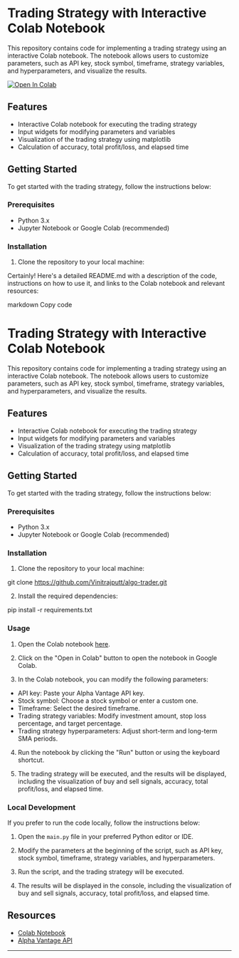 # Trading Strategy with Interactive Colab Notebook

This repository contains code for implementing a trading strategy using an interactive Colab notebook. The notebook allows users to customize parameters, such as API key, stock symbol, timeframe, strategy variables, and hyperparameters, and visualize the results.

[![Open In Colab](https://colab.research.google.com/assets/colab-badge.svg)](https://colab.research.google.com/drive/1PPCXXzi-uZQsax7O4a_tOq4mtJ4vcl7g?usp=sharing)

## Features

- Interactive Colab notebook for executing the trading strategy
- Input widgets for modifying parameters and variables
- Visualization of the trading strategy using matplotlib
- Calculation of accuracy, total profit/loss, and elapsed time

## Getting Started

To get started with the trading strategy, follow the instructions below:

### Prerequisites

- Python 3.x
- Jupyter Notebook or Google Colab (recommended)

### Installation

1. Clone the repository to your local machine:


Certainly! Here's a detailed README.md with a description of the code, instructions on how to use it, and links to the Colab notebook and relevant resources:

markdown
Copy code
# Trading Strategy with Interactive Colab Notebook

This repository contains code for implementing a trading strategy using an interactive Colab notebook. The notebook allows users to customize parameters, such as API key, stock symbol, timeframe, strategy variables, and hyperparameters, and visualize the results.

## Features

- Interactive Colab notebook for executing the trading strategy
- Input widgets for modifying parameters and variables
- Visualization of the trading strategy using matplotlib
- Calculation of accuracy, total profit/loss, and elapsed time

## Getting Started

To get started with the trading strategy, follow the instructions below:

### Prerequisites

- Python 3.x
- Jupyter Notebook or Google Colab (recommended)

### Installation

1. Clone the repository to your local machine:

git clone https://github.com/Vinitrajputt/algo-trader.git


2. Install the required dependencies:

pip install -r requirements.txt



### Usage

1. Open the Colab notebook [here](<https://colab.research.google.com/drive/1PPCXXzi-uZQsax7O4a_tOq4mtJ4vcl7g?usp=sharing>).

2. Click on the "Open in Colab" button to open the notebook in Google Colab.

3. In the Colab notebook, you can modify the following parameters:

- API key: Paste your Alpha Vantage API key.
- Stock symbol: Choose a stock symbol or enter a custom one.
- Timeframe: Select the desired timeframe.
- Trading strategy variables: Modify investment amount, stop loss percentage, and target percentage.
- Trading strategy hyperparameters: Adjust short-term and long-term SMA periods.

4. Run the notebook by clicking the "Run" button or using the keyboard shortcut.

5. The trading strategy will be executed, and the results will be displayed, including the visualization of buy and sell signals, accuracy, total profit/loss, and elapsed time.

### Local Development

If you prefer to run the code locally, follow the instructions below:

1. Open the `main.py` file in your preferred Python editor or IDE.

2. Modify the parameters at the beginning of the script, such as API key, stock symbol, timeframe, strategy variables, and hyperparameters.

3. Run the script, and the trading strategy will be executed.

4. The results will be displayed in the console, including the visualization of buy and sell signals, accuracy, total profit/loss, and elapsed time.

## Resources

- [Colab Notebook](<link_to_colab_notebook>)
- [Alpha Vantage API](https://www.alphavantage.co/)

---




